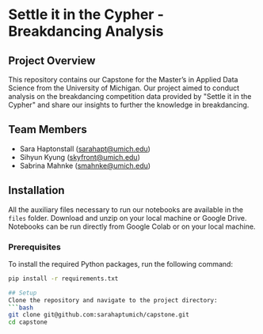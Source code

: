 # Settle it in the Cypher - Breakdancing Analysis

## Project Overview
This repository contains our Capstone for the Master’s in Applied Data Science from the University of Michigan. Our project aimed to conduct analysis on the breakdancing competition data provided by "Settle it in the Cypher" and share our insights to further the knowledge in breakdancing.

## Team Members
- Sara Haptonstall (sarahapt@umich.edu)
- Sihyun Kyung (skyfront@umich.edu)
- Sabrina Mahnke (smahnke@umich.edu)

## Installation
All the auxiliary files necessary to run our notebooks are available in the `files` folder. Download and unzip on your local machine or Google Drive. Notebooks can be run directly from Google Colab or on your local machine.

### Prerequisites
To install the required Python packages, run the following command:
```bash
pip install -r requirements.txt

## Setup
Clone the repository and navigate to the project directory:
```bash
git clone git@github.com:sarahaptumich/capstone.git
cd capstone


